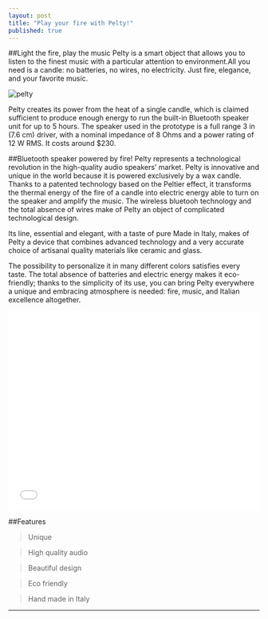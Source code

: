```yaml
---
layout: post
title: "Play your fire with Pelty!"
published: true
---
```


##Light the fire, play the music
Pelty is a smart object that allows you to listen to the finest music with a particular attention to environment.All you need is a candle: no batteries, no wires, no electricity. Just fire, elegance, and your favorite music.

![pelty](https://lh5.googleusercontent.com/-lW48_J_c_Uw/VD4e2KG5E1I/AAAAAAAAASM/4d6W661wiT8/w889-h593-no/pelty.jpg)

Pelty creates its power from the heat of a single candle, which is claimed sufficient to produce enough energy to run the built-in Bluetooth speaker unit for up to 5 hours. The speaker used in the prototype is a full range 3 in (7.6 cm) driver, with a nominal impedance of 8 Ohms and a power rating of 12 W RMS. It costs around $230.

##Bluetooth speaker powered by fire!
Pelty represents a technological revolution in the high-quality audio speakers’ market. Pelty is innovative and unique in the world because it is powered exclusively by a wax candle. Thanks to a patented technology based on the Peltier effect, it transforms the thermal energy of the fire of a candle into electric energy able to turn on the speaker and amplify the music. The wireless bluetooh technology and the total absence of wires make of Pelty an object of complicated technological design.


Its line, essential and elegant, with a taste of pure Made in Italy, makes of Pelty a device that combines advanced technology and a very accurate choice of artisanal quality materials like ceramic and glass.


The possibility to personalize it in many different colors satisfies every taste. The total absence of batteries and electric energy makes it eco-friendly; thanks to the simplicity of its use, you can bring Pelty everywhere a unique and embracing atmosphere is needed: fire, music, and Italian excellence altogether.

<iframe width="100%" height="400" src="//www.youtube.com/embed/M7TzhiIU0Xs" frameborder="0" allowfullscreen></iframe>


##Features
>Unique

>High quality audio

>Beautiful design

>Eco friendly

>Hand made in Italy

----------------